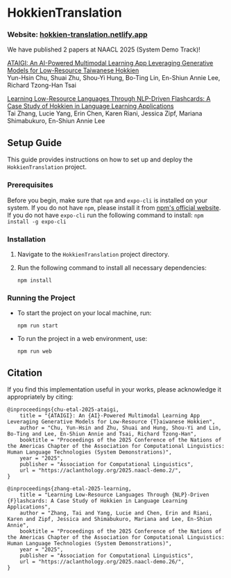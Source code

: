 # HokkienTranslation
### Website: [hokkien-translation.netlify.app](https://hokkien-translation.netlify.app)

We have published 2 papers at NAACL 2025 (System Demo Track)!

[ATAIGI: An AI-Powered Multimodal Learning App Leveraging Generative Models for Low-Resource Taiwanese Hokkien](https://aclanthology.org/2025.naacl-demo.2/) <br>
Yun-Hsin Chu, Shuai Zhu, Shou-Yi Hung, Bo-Ting Lin, En-Shiun Annie Lee, Richard Tzong-Han Tsai

[Learning Low-Resource Languages Through NLP-Driven Flashcards: A Case Study of Hokkien in Language Learning Applications](https://aclanthology.org/2025.naacl-demo.26/) <br>
Tai Zhang, Lucie Yang, Erin Chen, Karen Riani, Jessica Zipf, Mariana Shimabukuro, En-Shiun Annie Lee

## Setup Guide 

This guide provides instructions on how to set up and deploy the `HokkienTranslation` project.

### Prerequisites

Before you begin, make sure that `npm` and `expo-cli` is installed on your system. If you do not have `npm`, please install it from [npm's official website](https://www.npmjs.com/get-npm).
If you do not have `expo-cli` run the following command to install:
    ```
    npm install -g expo-cli
    ```

### Installation

1. Navigate to the `HokkienTranslation` project directory.
2. Run the following command to install all necessary dependencies:

   ```
   npm install
   ```

### Running the Project

- To start the project on your local machine, run:

  ```
  npm run start
  ```

- To run the project in a web environment, use:

  ```
  npm run web
  ```

<!-- ## Deployment

To deploy the `HokkienTranslation` project to Vercel, follow these steps:

1. Build the project for production by running:

   ```
   expo-cli build:web
   ```
   
2. Navigate to the web-build folder:

   ```
   cd web-build
   ```
   
3. Deploy the build to Vercel using the `vercel` command:

   ```
   vercel
   ```

For more detailed information on publishing websites, refer to the [Expo documentation on publishing websites](https://docs.expo.dev/distribution/publishing-websites/).
-->


## Citation

If you find this implementation useful in your works, please acknowledge it
appropriately by citing:

```
@inproceedings{chu-etal-2025-ataigi,
    title = "{ATAIGI}: An {AI}-Powered Multimodal Learning App Leveraging Generative Models for Low-Resource {T}aiwanese Hokkien",
    author = "Chu, Yun-Hsin and Zhu, Shuai and Hung, Shou-Yi and Lin, Bo-Ting and Lee, En-Shiun Annie and Tsai, Richard Tzong-Han",
    booktitle = "Proceedings of the 2025 Conference of the Nations of the Americas Chapter of the Association for Computational Linguistics: Human Language Technologies (System Demonstrations)",
    year = "2025",
    publisher = "Association for Computational Linguistics",
    url = "https://aclanthology.org/2025.naacl-demo.2/",
}
```

```
@inproceedings{zhang-etal-2025-learning,
    title = "Learning Low-Resource Languages Through {NLP}-Driven {F}lashcards: A Case Study of Hokkien in Language Learning Applications",
    author = "Zhang, Tai and Yang, Lucie and Chen, Erin and Riani, Karen and Zipf, Jessica and Shimabukuro, Mariana and Lee, En-Shiun Annie",
    booktitle = "Proceedings of the 2025 Conference of the Nations of the Americas Chapter of the Association for Computational Linguistics: Human Language Technologies (System Demonstrations)",
    year = "2025",
    publisher = "Association for Computational Linguistics",
    url = "https://aclanthology.org/2025.naacl-demo.26/",
}
```
